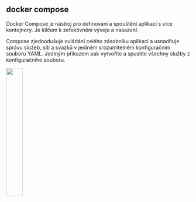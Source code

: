 ## docker compose

Docker Compose je nástroj pro definování a spouštění aplikací s více kontejnery. Je klíčem k zefektivnění vývoje a nasazení.

Compose zjednodušuje ovládání celého zásobníku aplikací a usnadňuje správu služeb, sítí a svazků v jediném srozumitelném konfiguračním souboru YAML. Jediným příkazem pak vytvoříte a spustíte všechny služby z konfiguračního souboru.

<img src="https://i0.wp.com/codeblog.dotsandbrackets.com/wp-content/uploads/2016/10/compose-logo.jpg?fit=622%2C678&ssl=1" width="30%" height="30%">